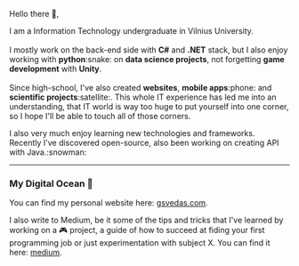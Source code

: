 <p>Hello there 👋,</p>
<p>I am a Information Technology undergraduate in Vilnius University.<br><br>
 I mostly work on the back-end side with <b>C#</b> and <b>.NET</b> stack, but I also enjoy working with <b>python</b>:snake: on <b>data science projects</b>, not forgetting <b>game development</b> with <b>Unity</b>.<br><br>
 Since high-school, I've also created <b>websites</b>, <b>mobile apps</b>:phone: and <b>scientific projects</b>:satellite:. This whole IT experience has led me into an understanding, that IT world is way too huge to put yourself into one corner, so I hope I'll be able to touch all of those corners.
</p>

<p>I also very much enjoy learning new technologies and frameworks.<br>
  Recently I've discovered open-source, also been working on creating API with Java.:snowman:
</p>

---

### My Digital Ocean 🌊
<p>You can find my personal website here: <a href="https://gsvedas.com/" target="_blank">gsvedas.com</a>.</p>
<p>I also write to Medium, be it some of the tips and tricks that I've learned by working on a 🎮 project, a guide of how to succeed at fiding your first programming job or just experimentation with subject X. You can find it here: <a href="https://medium.com/@svedas" target="_blank">medium</a>.
</p>

<!--
**GintasS/GintasS** is a ✨ _special_ ✨ repository because its `README.md` (this file) appears on your GitHub profile.

Here are some ideas to get you started:

- 🔭 I’m currently working on ...
- 🌱 I’m currently learning ...
- 👯 I’m looking to collaborate on ...
- 🤔 I’m looking for help with ...
- 💬 Ask me about ...
- 📫 How to reach me: ...
- 😄 Pronouns: ...
- ⚡ Fun fact: ...
-->
